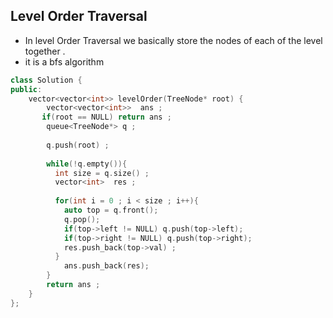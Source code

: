 ## Level Order Traversal


* In level Order Traversal we basically store the nodes of each of the level together . 
* it is a bfs algorithm


```cpp
class Solution {    
public:
    vector<vector<int>> levelOrder(TreeNode* root) {
        vector<vector<int>>  ans ;
       if(root == NULL) return ans ;
        queue<TreeNode*> q ;
      
        q.push(root) ;
       
        while(!q.empty()){
          int size = q.size() ;
          vector<int>  res ;
          
          for(int i = 0 ; i < size ; i++){
            auto top = q.front();
            q.pop();
            if(top->left != NULL) q.push(top->left);
            if(top->right != NULL) q.push(top->right);
            res.push_back(top->val) ;
          }
            ans.push_back(res); 
        }
        return ans ;
    }
};
```